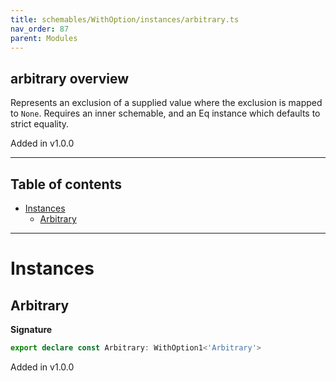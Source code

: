 ```yaml
---
title: schemables/WithOption/instances/arbitrary.ts
nav_order: 87
parent: Modules
---
```


## arbitrary overview

Represents an exclusion of a supplied value where the exclusion is mapped to `None`.
Requires an inner schemable, and an Eq instance which defaults to strict equality.

Added in v1.0.0

---

<h2 class="text-delta">Table of contents</h2>

- [Instances](#instances)
  - [Arbitrary](#arbitrary)

---

# Instances

## Arbitrary

**Signature**

```ts
export declare const Arbitrary: WithOption1<'Arbitrary'>
```

Added in v1.0.0
